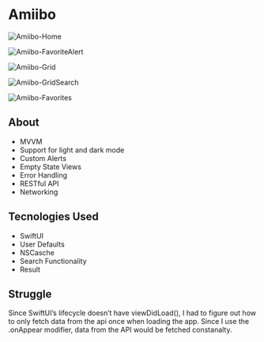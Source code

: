 # Amiibo

![Amiibo-Home](https://user-images.githubusercontent.com/61842505/163694780-3702f4f1-b613-4d14-b066-0dd3e050f071.png)

![Amiibo-FavoriteAlert](https://user-images.githubusercontent.com/61842505/163694792-bbd06cb3-05ca-4fd5-88eb-57a35bed1b1a.png)

![Amiibo-Grid](https://user-images.githubusercontent.com/61842505/172969771-93f217ae-4936-44bd-b228-65f8d525fab6.png)

![Amiibo-GridSearch](https://user-images.githubusercontent.com/61842505/172969774-3321dad6-6897-4908-8cab-7087efe42fcd.png)

![Amiibo-Favorites](https://user-images.githubusercontent.com/61842505/163694784-3864dc6d-a220-4a1a-8570-0ad030a8f424.png)


## About
- MVVM
- Support for light and dark mode
- Custom Alerts
- Empty State Views
- Error Handling
- RESTful API
- Networking

## Tecnologies Used
- SwiftUI
- User Defaults
- NSCasche
- Search Functionality 
- Result

## Struggle
Since SwiftUI’s lifecycle doesn’t have viewDidLoad(), I had to figure out how to only fetch data from the api once when loading the app. Since I use the .onAppear modifier, data from the API would be fetched constanalty. 

